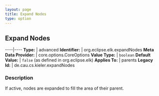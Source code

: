 ```yaml
---
layout: page
title: Expand Nodes
type: option
---
```

## Expand Nodes

----|----
**Type:** | advanced
**Identifier:** | org.eclipse.elk.expandNodes
**Meta Data Provider:** | core.options.CoreOptions
**Value Type:** | `boolean`
**Default Value:** | `false` (as defined in org.eclipse.elk)
**Applies To:** | parents
**Legacy Id:** | de.cau.cs.kieler.expandNodes


### Description
If active, nodes are expanded to fill the area of their parent.

